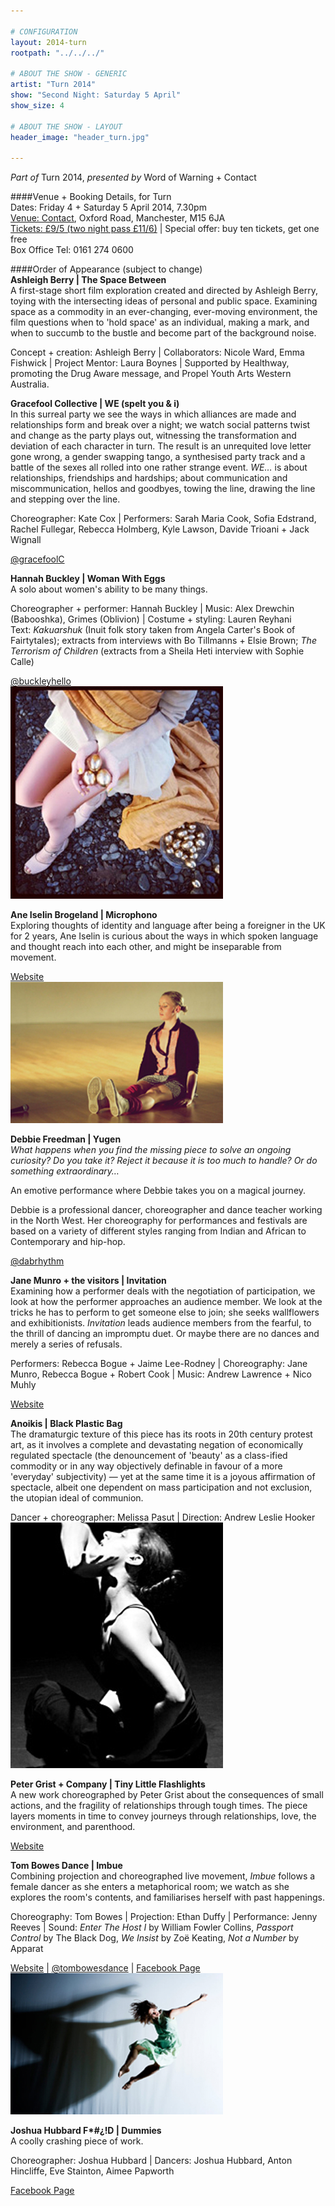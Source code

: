 ```yaml
---

# CONFIGURATION
layout: 2014-turn
rootpath: "../../../"

# ABOUT THE SHOW - GENERIC
artist: "Turn 2014"
show: "Second Night: Saturday 5 April"
show_size: 4

# ABOUT THE SHOW - LAYOUT
header_image: "header_turn.jpg"

---
```

*Part of* Turn 2014, *presented by* Word of Warning + Contact       
                
####Venue + Booking Details, for Turn        
Dates: Friday 4 + Saturday 5 April 2014, 7.30pm    
[Venue: Contact](http://contactmcr.com/visit/getting-here/), Oxford Road, Manchester, M15 6JA    
[Tickets: £9/5 (two night pass £11/6)](https://contactmcr.com/whats-on/13070-turn-2014/booking/) | Special offer: buy ten tickets, get one free    
Box Office Tel: 0161 274 0600    
               
####Order of Appearance (subject to change)      
**Ashleigh Berry | The Space Between**          
A first-stage short film exploration created and directed by Ashleigh Berry, toying with the intersecting ideas of personal and public space. Examining space as a commodity in an ever-changing, ever-moving environment, the film questions when to 'hold space' as an individual, making a mark, and when to succumb to the bustle and become part of the background noise.      
          
Concept + creation: Ashleigh Berry | Collaborators: Nicole Ward, Emma Fishwick | Project Mentor: Laura Boynes | Supported by Healthway, promoting the Drug Aware message, and Propel Youth Arts Western Australia.        
          
**Gracefool Collective | WE (spelt you & i)**         
In this surreal party we see the ways in which alliances are made and relationships form and break over a night; we watch social patterns twist and change as the party plays out, witnessing the transformation and deviation of each character in turn. The result is an unrequited love letter gone wrong, a gender swapping tango, a synthesised party track and a battle of the sexes all rolled into one rather strange event. *WE…* is about relationships, friendships and hardships; about communication and miscommunication, hellos and goodbyes, towing the line, drawing the line and stepping over the line.        
                
Choreographer: Kate Cox | Performers: Sarah Maria Cook, Sofia Edstrand, Rachel Fullegar, Rebecca Holmberg, Kyle Lawson, Davide Trioani + Jack Wignall      
            
[@gracefoolC](http://twitter.com/gracefoolC)          
         
**Hannah Buckley | Woman With Eggs**                    
A solo about women's ability to be many things.              
                     
Choreographer + performer: Hannah Buckley | Music: Alex Drewchin (Babooshka), Grimes (Oblivion) | Costume + styling: Lauren Reyhani                 
Text: *Kakuarshuk* (Inuit folk story taken from Angela Carter's Book of Fairtytales); extracts from interviews with Bo Tillmanns + Elsie Brown; *The Terrorism of Children* (extracts from a Sheila Heti interview with Sophie Calle)               
               
[@buckleyhello](http://twitter.com/buckleyhello)               
![Hannah Buckley](HannahBuckley1.jpg) 
              
**Ane Iselin Brogeland | Microphono**        
Exploring thoughts of identity and language after being a foreigner in the UK for 2 years, Ane Iselin is curious about the ways in which spoken language and thought reach into each other, and might be inseparable from movement.               
                 
[Website](http://aneiselin.wordpress.com)           
![Ane Iselin Brogeland](AneIselinBrogeland2.jpg)
          
**Debbie Freedman | Yugen**          
*What happens when you find the missing piece to solve an ongoing curiosity? Do you take it? Reject it because it is too much to handle? Or do something extraordinary…*             
                   
An emotive performance where Debbie takes you on a magical journey.          
                
Debbie is a professional dancer, choreographer and dance teacher working in the North West. Her choreography for performances and festivals are based on a variety of different styles ranging from Indian and African to Contemporary and hip-hop.           
            
[@dabrhythm](http://twitter.com/dabrhythm)          
          
**Jane Munro + the visitors | Invitation**                      
Examining how a performer deals with the negotiation of participation, we look at how the performer approaches an audience member. We look at the tricks he has to perform to get someone else to join; she seeks wallflowers and exhibitionists. *Invitation* leads audience members from the fearful, to the thrill of dancing an impromptu duet. Or maybe there are no dances and merely a series of refusals.        
              
Performers: Rebecca Bogue + Jaime Lee-Rodney | Choreography: Jane Munro, Rebecca Bogue + Robert Cook | Music: Andrew Lawrence + Nico Muhly
       
[Website](http://www.janemunro.co.uk)       
               
**Anoikis | Black Plastic Bag**           
The dramaturgic texture of this piece has its roots in 20th century protest art, as it involves a complete and devastating negation of economically regulated spectacle (the denouncement of 'beauty' as a class-ified commodity or in any way objectively definable in favour of a more 'everyday' subjectivity) — yet at the same time it is a joyous affirmation of spectacle, albeit one dependent on mass participation and not exclusion, the utopian ideal of communion.           
         
Dancer + choreographer: Melissa Pasut | Direction: Andrew Leslie Hooker
![Anoikis](Anoikis.jpg)           

**Peter Grist + Company | Tiny Little Flashlights**                   
A new work choreographed by Peter Grist about the consequences of small actions, and the fragility of relationships through tough times. The piece layers moments in time to convey journeys through relationships, love, the environment, and parenthood.         
         
[Website](http://www.petergrist.co.uk)       
         
**Tom Bowes Dance | Imbue**          
Combining projection and choreographed live movement, *Imbue* follows a female dancer as she enters a metaphorical room; we watch as she explores the room's contents, and familiarises herself with past happenings.      
          
Choreography: Tom Bowes | Projection: Ethan Duffy | Performance: Jenny Reeves | Sound: *Enter The Host I* by William Fowler Collins, *Passport Control* by The Black Dog, *We Insist* by Zoë Keating, *Not a Number* by Apparat        
            
[Website](http://www.tombowesdance.com) | [@tombowesdance](http://twitter.com/tombowesdance) | [Facebook Page](http://www.facebook.com/tombowesdance)        
![Tom Bowes Dance](TomBowes2.jpg)    
          
**Joshua Hubbard F\*\#¿\!D | Dummies**           
A coolly crashing piece of work.     
          
Choreographer: Joshua Hubbard | Dancers: Joshua Hubbard, Anton Hincliffe, Eve Stainton, Aimee Papworth            
           
[Facebook Page](http://www.facebook.com/joshua.hubbard.dance)       
